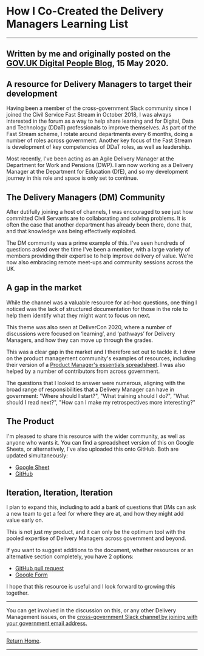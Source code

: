 # How I Co-Created the Delivery Managers Learning List
------
Written by me and originally posted on the [GOV.UK Digital People Blog](https://digitalpeople.blog.gov.uk/2020/05/15/how-i-co-created-the-delivery-managers-learning-list/), 15 May 2020.
------
## **A resource for Delivery Managers to target their development**

Having been a member of the cross-government Slack community since I joined the Civil Service Fast Stream in October 2018, I was always interested in the forum as a way to help share learning and for Digital, Data and Technology (DDaT) professionals to improve themselves. As part of the Fast Stream scheme, I rotate around departments every 6 months, doing a number of roles across government. Another key focus of the Fast Stream is development of key competencies of DDaT roles, as well as leadership.

Most recently, I've been acting as an Agile Delivery Manager at the Department for Work and Pensions (DWP). I am now working as a Delivery Manager at the Department for Education (DfE), and so my development journey in this role and space is only set to continue.

## **The Delivery Managers (DM) Community**

After dutifully joining a host of channels, I was encouraged to see just how committed Civil Servants are to collaborating and solving problems. It is often the case that another department has already been there, done that, and that knowledge was being effectively exploited.

The DM community was a prime example of this. I've seen hundreds of questions asked over the time I've been a member, with a large variety of members providing their expertise to help improve delivery of value. We're now also embracing remote meet-ups and community sessions across the UK.

## **A gap in the market**

While the channel was a valuable resource for ad-hoc questions, one thing I noticed was the lack of structured documentation for those in the role to help them identify what they might want to focus on next.

This theme was also seen at DeliverCon 2020, where a number of discussions were focused on ‘learning’, and ‘pathways’ for Delivery Managers, and how they can move up through the grades.

This was a clear gap in the market and I therefore set out to tackle it. I drew on the product management community's examples of resources, including their version of a [Product Manager's essentials spreadsheet](https://digitalpeople.blog.gov.uk/2019/04/15/how-were-developing-the-product-leaders-of-the-future/). I was also helped by a number of contributors from across government.

The questions that I looked to answer were numerous, aligning with the broad range of responsibilities that a Delivery Manager can have in government: "Where should I start?", "What training should I do?", "What should I read next?", "How can I make my retrospectives more interesting?"

## **The Product**

I'm pleased to share this resource with the wider community, as well as anyone who wants it. You can find a spreadsheet version of this on Google Sheets, or alternatively, I've also uploaded this onto GitHub. Both are updated simultaneously:

- [Google Sheet](https://docs.google.com/spreadsheets/d/1c1IQ7R_F4xhBm8teg0lbjNOIPqHlCd01yIFHogrRrOo/)
- [GitHub](https://github.com/MylesJarvis/Delivery-Management-Learning-List)

## **Iteration, Iteration, Iteration**

I plan to expand this, including to add a bank of questions that DMs can ask a new team to get a feel for where they are at, and how they might add value early on.

This is not just my product, and it can only be the optimum tool with the pooled expertise of Delivery Managers across government and beyond.

If you want to suggest additions to the document, whether resources or an alternative section completely, you have 2 options:

- [GitHub pull request](https://github.com/MylesJarvis/Delivery-Management-Learning-List)
- [Google Form](https://forms.gle/WLdFYLHvAS3fRHcu7)

I hope that this resource is useful and I look forward to growing this together.

------

You can get involved in the discussion on this, or any other Delivery Management issues, on the [cross-government Slack channel by joining with your government email address. ](https://ukgovernmentdigital.slack.com/signup)

------

[Return Home](/index).

------